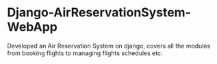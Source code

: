 # Django-AirReservationSystem-WebApp
Developed an Air Reservation System on django, covers all the modules from booking flights to managing flights schedules etc.
